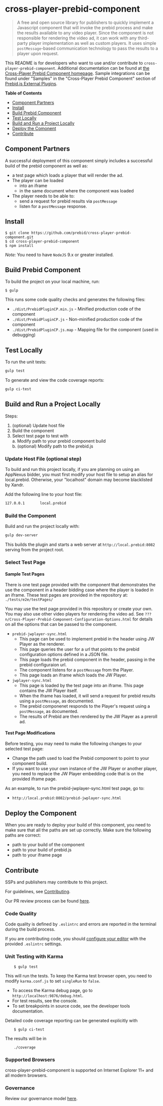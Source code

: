  # cross-player-prebid-component

> A free and open source library for publishers to quickly implement a Javascript component that will invoke the prebid process and make the results available to any video player.  Since the component is not responsible for rendering the video ad, it can work with any third-party player implementation as well as custom players.  It uses simple `postMessage`-based communication technology to pass the results to a player upon request.

This README is for developers who want to use and/or contribute to `cross-player-prebid-component`.
Additional documentation can be found at [the Cross-Player Prebid Component homepage](http://prebid.org/dev-docs/plugins/cross-player-prebid-component/About-Cross-Player-Prebid-Component.html).
Sample integrations can be found under "Samples" in the "Cross-Player Prebid Component" section of [Prebid.js External Plugins](http://prebid.org/dev-docs/plugins/).

**Table of Contents**

- [Component Partners](#Partners)
- [Install](#Install)
- [Build Prebid Component](#Build)
- [Test Locally](#Test)
- [Build and Run a Project Locally](#Run)
- [Deploy the Comonent](#Deploy)
- [Contribute](#Contribute)

<a name="Partners"></a>

## Component Partners

A successful deployment of this component simply includes a successful build of the prebid component as well as:
- a test page which loads a player that will render the ad.  
- The player can be loaded 
    - into an iframe
    - in the same document where the component was loaded
- The player needs to be able to:
    - send a request for prebid results via `postMessage`
    - listen for a `postMessage` response.

<a name="Install"></a>

## Install

    $ git clone https://github.com/prebid/cross-player-prebid-component.git
    $ cd cross-player-prebid-component
    $ npm install

*Note:* You need to have `NodeJS` 9.x or greater installed.

<a name="Build"></a>

## Build Prebid Component

To build the project on your local machine, run:

    $ gulp

This runs some code quality checks and generates the following files:

-	`./dist/PrebidPluginCP.min.js` - Minified production code of the component
-	`./dist/PrebidPluginCP.js` - Non-minified production code of the component
-	`./dist/PrebidPluginCP.js.map` - Mapping file for the component (used in debugging)


<a name="Test"></a>

## Test Locally

To run the unit tests:

```bash
gulp test
```

To generate and view the code coverage reports:

```bash
gulp ci-test
```

<a name="Run"></a>

## Build and Run a Project Locally

Steps:

1. (optional) Update host file
2. Build the component
3. Select test page to test with  
    a. Modify path to your prebid component build  
    b. (optional) Modify path to the prebid.js

### Update Host File (optional step)

To build and run this project locally, if you are planning on using an AppNexus bidder, you must first modify your host file to setup an alias for local.prebid.  Otherwise, your "localhost" domain may become blacklisted by Xandr.

Add the following line to your host file:

```bash
127.0.0.1       local.prebid
```

### Build the Component

Build and run the project locally with:

```bash
gulp dev-server
```

This builds the plugin and starts a web server at `http://local.prebid:8082` serving from the project root.

### Select Test Page

#### Sample Test Pages

There is one test page provided with the component that demonstrates the use the component in a header bidding case where the player is loaded in an iframe. These test pages are provided in the repository at: `./tests/e2e/testPages/`

You may use the test page provided in this repository or create your own. You may also use other video players for rendering the video ad. See `???n/Cross-Player-Prebid-Component-Configuration-Options.html` for details on all the options that can be passed to the component.

- `prebid-jwplayer-sync.html`
    - This page can be used to implement prebid in the header using JW Player as the renderer.
    - This page queries the user for a url that points to the prebid configuration options defined in a JSON file.
    - This page loads the prebid component in the header, passing in the prebid configuraion url.  
    - The component listens for a `postMessage` from the Player.
    - This page loads an iframe which loads the JW Player.
- `jwplayer-sync.html`
    - This page is loaded by the test page into an iframe.  This page contains the JW Player itself.
    - When the iframe has loaded, it will send a request for prebid results using a `postMessage`, as documented.
    - The prebid componenet responds to the Player's request using a `postMessage`, as documented.
    - The results of Prebid are then rendered by the JW Player as a preroll ad.

#### Test Page Modifications

Before testing, you may need to make the following changes to your selected test page:

- Change the path used to load the Prebid component to point to your component build.
- If you want to use your own instance of the JW Player or another player, you need to replace the JW Player embedding code that is on the provided iframe page.

As an example, to run the prebid-jwplayer-sync.html test page, go to:

+ `http://local.prebid:8082/prebid-jwplayer-sync.html`


<a name="Deploy"></a>

## Deploy the Component

When you are ready to deploy your build of this component, you need to make sure that all the paths are set up correctly.
Make sure the following paths are correct:

- path to your build of the component
- path to your build of prebid.js
- path to your iframe page

<a name="Contribute"></a>

## Contribute

SSPs and publishers may contribute to this project.

For guidelines, see [Contributing](https://github.com/prebid/prebid-js-plugin-brightcove/tree/master/CONTRIBUTING.md).

Our PR review process can be found [here](https://github.com/prebid/prebid-js-plugin-brightcove/tree/master/PR_REVIEW.md).

### Code Quality

Code quality is defined by `.eslintrc` and errors are reported in the terminal during the build process.

If you are contributing code, you should [configure your editor](http://eslint.org/docs/user-guide/integrations#editors) with the provided `.eslintrc` settings.

### Unit Testing with Karma

        $ gulp test

This will run the tests. To keep the Karma test browser open, you need to modify `karma.conf.js` to set `singleRun` to `false`.

- To access the Karma debug page, go to `http://localhost:9876/debug.html`.
- For test results, see the console.
- To set breakpoints in source code, see the developer tools documentation.

Detailed code coverage reporting can be generated explicitly with

        $ gulp ci-test

The results will be in

        ./coverage


### Supported Browsers

cross-player-prebid-component is supported on Internet Explorer 11+ and all modern browsers.

### Governance
Review our governance model [here](https://github.com/prebid/cross-player-prebid-component/tree/master/governance.md).
